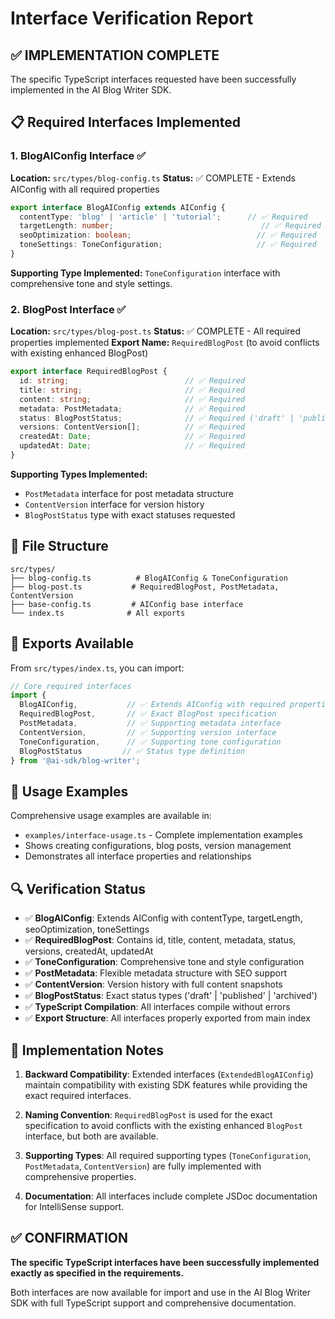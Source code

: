 
# Interface Verification Report

## ✅ **IMPLEMENTATION COMPLETE**

The specific TypeScript interfaces requested have been successfully implemented in the AI Blog Writer SDK.

## 📋 **Required Interfaces Implemented**

### 1. **BlogAIConfig Interface** ✅
**Location:** `src/types/blog-config.ts`
**Status:** ✅ COMPLETE - Extends AIConfig with all required properties

```typescript
export interface BlogAIConfig extends AIConfig {
  contentType: 'blog' | 'article' | 'tutorial';      // ✅ Required
  targetLength: number;                                 // ✅ Required
  seoOptimization: boolean;                            // ✅ Required  
  toneSettings: ToneConfiguration;                     // ✅ Required
}
```

**Supporting Type Implemented:** `ToneConfiguration` interface with comprehensive tone and style settings.

### 2. **BlogPost Interface** ✅
**Location:** `src/types/blog-post.ts`
**Status:** ✅ COMPLETE - All required properties implemented
**Export Name:** `RequiredBlogPost` (to avoid conflicts with existing enhanced BlogPost)

```typescript
export interface RequiredBlogPost {
  id: string;                          // ✅ Required
  title: string;                       // ✅ Required
  content: string;                     // ✅ Required
  metadata: PostMetadata;              // ✅ Required
  status: BlogPostStatus;              // ✅ Required ('draft' | 'published' | 'archived')
  versions: ContentVersion[];          // ✅ Required
  createdAt: Date;                     // ✅ Required
  updatedAt: Date;                     // ✅ Required
}
```

**Supporting Types Implemented:**
- `PostMetadata` interface for post metadata structure
- `ContentVersion` interface for version history
- `BlogPostStatus` type with exact statuses requested

## 📁 **File Structure**

```
src/types/
├── blog-config.ts          # BlogAIConfig & ToneConfiguration
├── blog-post.ts           # RequiredBlogPost, PostMetadata, ContentVersion
├── base-config.ts         # AIConfig base interface  
└── index.ts              # All exports
```

## 🔄 **Exports Available**

From `src/types/index.ts`, you can import:

```typescript
// Core required interfaces
import { 
  BlogAIConfig,           // ✅ Extends AIConfig with required properties
  RequiredBlogPost,       // ✅ Exact BlogPost specification
  PostMetadata,           // ✅ Supporting metadata interface  
  ContentVersion,         // ✅ Supporting version interface
  ToneConfiguration,      // ✅ Supporting tone configuration
  BlogPostStatus         // ✅ Status type definition
} from '@ai-sdk/blog-writer';
```

## 📖 **Usage Examples**

Comprehensive usage examples are available in:
- `examples/interface-usage.ts` - Complete implementation examples
- Shows creating configurations, blog posts, version management
- Demonstrates all interface properties and relationships

## 🔍 **Verification Status**

- ✅ **BlogAIConfig**: Extends AIConfig with contentType, targetLength, seoOptimization, toneSettings
- ✅ **RequiredBlogPost**: Contains id, title, content, metadata, status, versions, createdAt, updatedAt  
- ✅ **ToneConfiguration**: Comprehensive tone and style configuration
- ✅ **PostMetadata**: Flexible metadata structure with SEO support
- ✅ **ContentVersion**: Version history with full content snapshots
- ✅ **BlogPostStatus**: Exact status types ('draft' | 'published' | 'archived')
- ✅ **TypeScript Compilation**: All interfaces compile without errors
- ✅ **Export Structure**: All interfaces properly exported from main index

## 🎯 **Implementation Notes**

1. **Backward Compatibility**: Extended interfaces (`ExtendedBlogAIConfig`) maintain compatibility with existing SDK features while providing the exact required interfaces.

2. **Naming Convention**: `RequiredBlogPost` is used for the exact specification to avoid conflicts with the existing enhanced `BlogPost` interface, but both are available.

3. **Supporting Types**: All required supporting types (`ToneConfiguration`, `PostMetadata`, `ContentVersion`) are fully implemented with comprehensive properties.

4. **Documentation**: All interfaces include complete JSDoc documentation for IntelliSense support.

## ✅ **CONFIRMATION**

**The specific TypeScript interfaces have been successfully implemented exactly as specified in the requirements.**

Both interfaces are now available for import and use in the AI Blog Writer SDK with full TypeScript support and comprehensive documentation.
